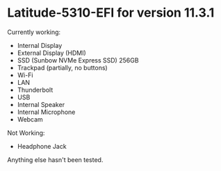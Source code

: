 # Latitude-5310-EFI for version 11.3.1

Currently working:
 - Internal Display
 - External Display (HDMI)
 - SSD (Sunbow NVMe Express SSD) 256GB
 - Trackpad (partially, no buttons)
 - Wi-Fi
 - LAN
 - Thunderbolt
 - USB
 - Internal Speaker
 - Internal Microphone
 - Webcam

Not Working:
 - Headphone Jack


Anything else hasn't been tested.

